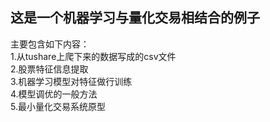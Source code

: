 ## 这是一个机器学习与量化交易相结合的例子<br>
主要包含如下内容：<br>
1.从tushare上爬下来的数据写成的csv文件<br>
2.股票特征信息提取<br>
3.机器学习模型对特征做行训练<br>
4.模型调优的一般方法<br>
5.最小量化交易系统原型<br>
